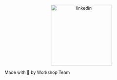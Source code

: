 <p align="center">
    <img align="center" src="https://github.com/HeyWorkshop/Site/blob/master/img/head.png" alt="linkedin" height="200px" />
</p>

Made with 💜 by Workshop Team